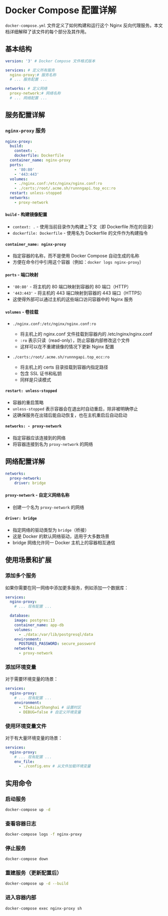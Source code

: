 # Docker Compose 配置详解

`docker-compose.yml` 文件定义了如何构建和运行这个 Nginx 反向代理服务。本文档详细解释了该文件的每个部分及其作用。

## 基本结构

```yaml
version: '3' # Docker Compose 文件格式版本

services: # 定义所有服务
  nginx-proxy:# 服务名称
  # ... 服务配置 ...

networks: # 定义网络
  proxy-network:# 网络名称
  # ... 网络配置 ...
```

## 服务配置详解

### `nginx-proxy` 服务

```yaml
nginx-proxy:
  build:
    context: .
    dockerfile: Dockerfile
  container_name: nginx-proxy
  ports:
    - '80:80'
    - '443:443'
  volumes:
    - ./nginx.conf:/etc/nginx/nginx.conf:ro
    - ./certs:/root/.acme.sh/runnngapi.top_ecc:ro
  restart: unless-stopped
  networks:
    - proxy-network
```

#### `build` - 构建镜像配置

- `context: .` - 使用当前目录作为构建上下文（即 Dockerfile 所在的目录）
- `dockerfile: Dockerfile` - 使用名为 Dockerfile 的文件作为构建指令

#### `container_name: nginx-proxy`

- 指定容器的名称，而不是使用 Docker Compose 自动生成的名称
- 方便在命令行中引用这个容器（例如：`docker logs nginx-proxy`）

#### `ports` - 端口映射

- `'80:80'` - 将主机的 80 端口映射到容器的 80 端口（HTTP）
- `'443:443'` - 将主机的 443 端口映射到容器的 443 端口（HTTPS）
- 这使得外部可以通过主机的这些端口访问容器中的 Nginx 服务

#### `volumes` - 卷挂载

- `./nginx.conf:/etc/nginx/nginx.conf:ro`

  - 将主机上的 nginx.conf 文件挂载到容器内的 /etc/nginx/nginx.conf
  - `:ro` 表示只读（read-only），防止容器内部修改这个文件
  - 这样可以在不重建镜像的情况下更新 Nginx 配置

- `./certs:/root/.acme.sh/runnngapi.top_ecc:ro`
  - 将主机上的 certs 目录挂载到容器内指定路径
  - 包含 SSL 证书和私钥
  - 同样是只读模式

#### `restart: unless-stopped`

- 容器的重启策略
- `unless-stopped` 表示容器会在退出时自动重启，除非被明确停止
- 这确保服务在出错后能自动恢复，也在主机重启后自动启动

#### `networks: - proxy-network`

- 指定容器应该连接到的网络
- 将容器连接到名为 `proxy-network` 的网络

## 网络配置详解

```yaml
networks:
  proxy-network:
    driver: bridge
```

#### `proxy-network` - 自定义网络名称

- 创建一个名为 `proxy-network` 的网络

#### `driver: bridge`

- 指定网络的驱动类型为 `bridge`（桥接）
- 这是 Docker 的默认网络驱动，适用于大多数场景
- bridge 网络允许同一 Docker 主机上的容器相互通信

## 使用场景和扩展

### 添加多个服务

如果你需要在同一网络中添加更多服务，例如添加一个数据库：

```yaml
services:
  nginx-proxy:
    # ... 现有配置 ...

  database:
    image: postgres:13
    container_name: app-db
    volumes:
      - ./data:/var/lib/postgresql/data
    environment:
      POSTGRES_PASSWORD: secure_password
    networks:
      - proxy-network
```

### 添加环境变量

对于需要环境变量的场景：

```yaml
services:
  nginx-proxy:
    # ... 现有配置 ...
    environment:
      - TZ=Asia/Shanghai # 设置时区
      - DEBUG=false # 自定义环境变量
```

### 使用环境变量文件

对于有大量环境变量的场景：

```yaml
services:
  nginx-proxy:
    # ... 现有配置 ...
    env_file:
      - ./config.env # 从文件加载环境变量
```

## 实用命令

### 启动服务

```bash
docker-compose up -d
```

### 查看容器日志

```bash
docker-compose logs -f nginx-proxy
```

### 停止服务

```bash
docker-compose down
```

### 重建服务（更新配置后）

```bash
docker-compose up -d --build
```

### 进入容器内部

```bash
docker-compose exec nginx-proxy sh
```
